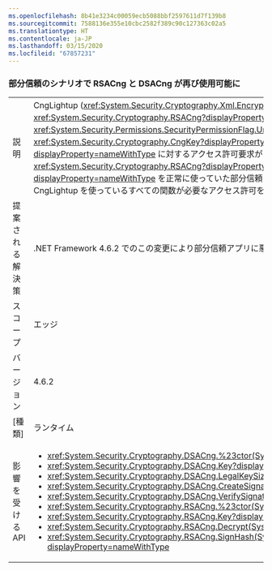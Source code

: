 ```yaml
---
ms.openlocfilehash: 8b41e3234c00059ecb5088bbf2597611d7f139b8
ms.sourcegitcommit: 7588136e355e10cbc2582f389c90c127363c02a5
ms.translationtype: HT
ms.contentlocale: ja-JP
ms.lasthandoff: 03/15/2020
ms.locfileid: "67857231"
---
```

### <a name="rsacng-and-dsacng-are-once-again-usable-in-partial-trust-scenarios"></a>部分信頼のシナリオで RSACng と DSACng が再び使用可能に

|   |   |
|---|---|
|説明|CngLightup (<xref:System.Security.Cryptography.Xml.EncryptedXml?displayProperty=nameWithType> などの複数の上位レベル暗号化 API で使われます) および <xref:System.Security.Cryptography.RSACng?displayProperty=nameWithType> は、完全信頼に依存する場合があります。 たとえば、<xref:System.Security.Permissions.SecurityPermissionFlag.UnmanagedCode?displayProperty=nameWithType> アクセス許可をアサートしない P/Invoke や、<xref:System.Security.Cryptography.CngKey?displayProperty=nameWithType> に <xref:System.Security.Permissions.SecurityPermissionFlag.UnmanagedCode?displayProperty=nameWithType> に対するアクセス許可要求があるコード パスなどです。 .NET Framework 4.6.2 以降では、CngLightup は可能な場合に常に <xref:System.Security.Cryptography.RSACng?displayProperty=nameWithType> に切り替えるために使われました。 その結果、<xref:System.Security.Cryptography.Xml.EncryptedXml?displayProperty=nameWithType> を正常に使っていた部分信頼アプリが、失敗して <xref:System.Security.SecurityException> 例外をスローするようになりました。この変更では、CngLightup を使っているすべての関数が必要なアクセス許可を持つように、必要なアサートが追加されます。|
|提案される解決策|.NET Framework 4.6.2 でのこの変更により部分信頼アプリに悪影響があった場合は、.NET Framework 4.7.1 にアップグレードしてください。|
|スコープ|エッジ|
|バージョン|4.6.2|
|[種類]|ランタイム|
|影響を受ける API|<ul><li><xref:System.Security.Cryptography.DSACng.%23ctor(System.Security.Cryptography.CngKey)?displayProperty=nameWithType></li><li><xref:System.Security.Cryptography.DSACng.Key?displayProperty=nameWithType></li><li><xref:System.Security.Cryptography.DSACng.LegalKeySizes?displayProperty=nameWithType></li><li><xref:System.Security.Cryptography.DSACng.CreateSignature(System.Byte[])?displayProperty=nameWithType></li><li><xref:System.Security.Cryptography.DSACng.VerifySignature(System.Byte[],System.Byte[])?displayProperty=nameWithType></li><li><xref:System.Security.Cryptography.RSACng.%23ctor(System.Security.Cryptography.CngKey)?displayProperty=nameWithType></li><li><xref:System.Security.Cryptography.RSACng.Key?displayProperty=nameWithType></li><li><xref:System.Security.Cryptography.RSACng.Decrypt(System.Byte[],System.Security.Cryptography.RSAEncryptionPadding)?displayProperty=nameWithType></li><li><xref:System.Security.Cryptography.RSACng.SignHash(System.Byte[],System.Security.Cryptography.HashAlgorithmName,System.Security.Cryptography.RSASignaturePadding)?displayProperty=nameWithType></li></ul>|
